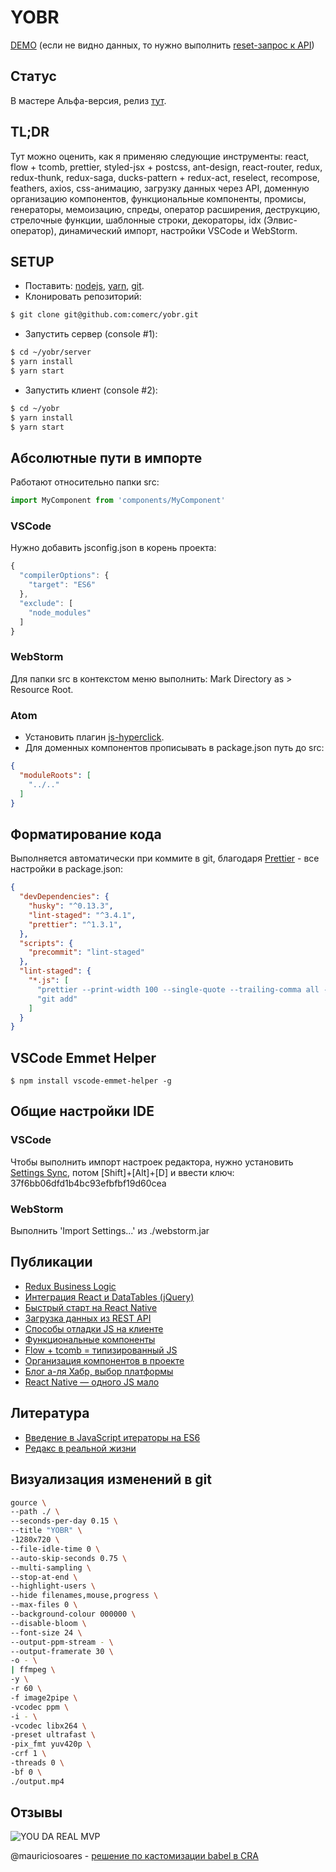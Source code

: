 # YOBR

[DEMO](https://yobr.now.sh/) (если не видно данных, то нужно выполнить [reset-запрос к API](https://yobr-server.now.sh/posts/reset/))

## Статус 

В мастере Альфа-версия, релиз [тут](https://github.com/comerc/yobr/releases/tag/0.2.0).

## TL;DR

Тут можно оценить, как я применяю следующие инструменты: react, flow + tcomb, prettier, styled-jsx + postcss, ant-design, react-router, redux, redux-thunk, redux-saga, ducks-pattern + redux-act, reselect, recompose, feathers, axios, css-анимацию, загрузку данных через API, доменную организацию компонентов, функциональные компоненты, промисы, генераторы, мемоизацию, спреды, оператор расширения, деструкцию, стрелочные функции, шаблонные строки, декораторы, idx (Элвис-оператор), динамический импорт, настройки VSCode и WebStorm.

## SETUP

- Поставить: [nodejs](https://nodejs.org/), [yarn](https://yarnpkg.com/), [git](https://www.atlassian.com/git/tutorials/install-git).
- Клонировать репозиторий:
```bash
$ git clone git@github.com:comerc/yobr.git
```
- Запустить сервер (console #1):
```bash
$ cd ~/yobr/server 
$ yarn install
$ yarn start
```
- Запустить клиент (console #2):
```bash
$ cd ~/yobr
$ yarn install
$ yarn start
```

## Абсолютные пути в импорте

Работают относительно папки src:
```javascript
import MyComponent from 'components/MyComponent'
```

### VSCode

Нужно добавить jsconfig.json в корень проекта: 
```javascript
{
  "compilerOptions": {
    "target": "ES6"
  },
  "exclude": [
    "node_modules"
  ]
}
```

### WebStorm
Для папки src в контекстом меню выполнить: Mark Directory as > Resource Root.

### Atom
- Установить плагин [js-hyperclick](https://atom.io/packages/js-hyperclick).
- Для доменных компонентов прописывать в package.json путь до src:
```json
{
  "moduleRoots": [
    "../.."
  ]
}
```

## Форматирование кода

Выполняется автоматически при коммите в git, благодаря [Prettier](https://github.com/prettier/prettier) - все настройки в package.json:
```json
{
  "devDependencies": {
    "husky": "^0.13.3",
    "lint-staged": "^3.4.1",
    "prettier": "^1.3.1",
  },
  "scripts": {
    "precommit": "lint-staged"
  },
  "lint-staged": {
    "*.js": [
      "prettier --print-width 100 --single-quote --trailing-comma all --no-semi --write",
      "git add"
    ]
  }
}
```

## VSCode Emmet Helper

```
$ npm install vscode-emmet-helper -g
```

## Общие настройки IDE

### VSCode

Чтобы выполнить импорт настроек редактора, нужно установить [Settings Sync](https://marketplace.visualstudio.com/items?itemName=Shan.code-settings-sync), потом [Shift]+[Alt]+[D] и ввести ключ: 37f6bb06dfd1b4bc93efbfbf19d60cea

### WebStorm

Выполнить 'Import Settings...' из ./webstorm.jar

## Публикации

- [Redux Business Logic](https://habrahabr.ru/post/332146/)
- [Интеграция React и DataTables (jQuery)](https://habrahabr.ru/post/330656/)
- [Быстрый старт на React Native](https://habrahabr.ru/post/327668/)
- [Загрузка данных из REST API](https://habrahabr.ru/post/327422/)
- [Способы отладки JS на клиенте](https://habrahabr.ru/post/327190/)
- [Функциональные компоненты](https://habrahabr.ru/post/326610/)
- [Flow + tcomb = типизированный JS](https://habrahabr.ru/post/326538/)
- [Организация компонентов в проекте](https://habrahabr.ru/post/326018/)
- [Блог а-ля Хабр, выбор платформы](https://habrahabr.ru/post/325088/)
- [React Native — одного JS мало](https://habrahabr.ru/post/323214/)

## Литература

- [Введение в JavaScript итераторы на ES6](https://habrahabr.ru/post/264345/)
- [Редакс в реальной жизни](https://iamakulov.com/talks/redux-in-real-life/)

## Визуализация изменений в git

```bash
gource \
--path ./ \
--seconds-per-day 0.15 \
--title "YOBR" \
-1280x720 \
--file-idle-time 0 \
--auto-skip-seconds 0.75 \
--multi-sampling \
--stop-at-end \
--highlight-users \
--hide filenames,mouse,progress \
--max-files 0 \
--background-colour 000000 \
--disable-bloom \
--font-size 24 \
--output-ppm-stream - \
--output-framerate 30 \
-o - \
| ffmpeg \
-y \
-r 60 \
-f image2pipe \
-vcodec ppm \
-i - \
-vcodec libx264 \
-preset ultrafast \
-pix_fmt yuv420p \
-crf 1 \
-threads 0 \
-bf 0 \
./output.mp4
```

## Отзывы

![YOU DA REAL MVP](https://user-images.githubusercontent.com/2321259/27685684-940c5464-5ccf-11e7-8f43-c494433d5842.jpg)

@mauriciosoares - [решение по кастомизации babel в CRA](https://github.com/timarney/react-app-rewired/issues/46)
